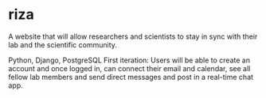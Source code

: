 # riza
A website that will allow researchers and scientists to stay in sync with their lab and the scientific community.

Python, Django, PostgreSQL
First iteration: Users will be able to create an account and once logged in, can connect their email and calendar, see all fellow lab members and send direct messages and post in a real-time chat app.
